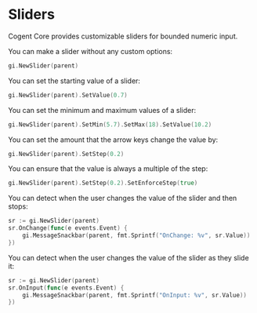# Sliders

Cogent Core provides customizable sliders for bounded numeric input.

You can make a slider without any custom options:

```Go
gi.NewSlider(parent)
```

You can set the starting value of a slider:

```Go
gi.NewSlider(parent).SetValue(0.7)
```

You can set the minimum and maximum values of a slider:

```Go
gi.NewSlider(parent).SetMin(5.7).SetMax(18).SetValue(10.2)
```

You can set the amount that the arrow keys change the value by:

```Go
gi.NewSlider(parent).SetStep(0.2)
```

You can ensure that the value is always a multiple of the step:

```Go
gi.NewSlider(parent).SetStep(0.2).SetEnforceStep(true)
```

You can detect when the user changes the value of the slider and then stops:

```Go
sr := gi.NewSlider(parent)
sr.OnChange(func(e events.Event) {
    gi.MessageSnackbar(parent, fmt.Sprintf("OnChange: %v", sr.Value))
})
```

You can detect when the user changes the value of the slider as they slide it:

```Go
sr := gi.NewSlider(parent)
sr.OnInput(func(e events.Event) {
    gi.MessageSnackbar(parent, fmt.Sprintf("OnInput: %v", sr.Value))
})
```
